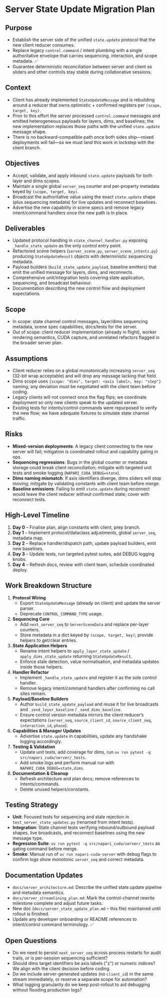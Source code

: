 # Server State Update Migration Plan

## Purpose
- Establish the server side of the unified `state.update` protocol that the new client reducer consumes.
- Replace legacy `control.command` / intent plumbing with a single authoritative envelope that carries sequencing, interaction, and scope metadata. ✅
- Guarantee deterministic reconciliation between server and client so sliders and other controls stay stable during collaborative sessions.

## Context
- Client has already implemented `StateUpdateMessage` and is rebuilding around a reducer that owns optimistic + confirmed registers per `(scope, target, key)`.
- Prior to this effort the server processed `control.command` messages and emitted heterogeneous payloads for layers, dims, and baselines; the new implementation replaces those paths with the unified `state.update` message shape.
- There is no backward-compatible path once both sides ship—mixed deployments will fail—so we must land this work in lockstep with the client branch.

## Objectives
- Accept, validate, and apply inbound `state.update` payloads for both layer and dims scopes.
- Maintain a single global `server_seq` counter and per-property metadata keyed by `(scope, target, key)`.
- Broadcast the authoritative value using the exact `state.update` shape (plus sequencing metadata) for live updates and reconnect baselines.
- Advertise the new capability in scene specs and remove legacy intent/command handlers once the new path is in place.

## Deliverables
- Updated protocol handling in `state_channel_handler.py` exposing `_handle_state_update` as the only control entry point.
- Refactored scene helpers (`server_scene.py`, `server_scene_intents.py`) producing `StateUpdateResult` objects with deterministic sequencing metadata.
- Payload builders (`build_state_update_payload`, baseline emitters) that emit the unified message for layers, dims, and reconnects.
- Comprehensive unit/integration tests covering state application, sequencing, and broadcast behaviour.
- Documentation describing the new control flow and deployment expectations.

## Scope
- In scope: state channel control messages, layer/dims sequencing metadata, scene spec capabilities, docs/tests for the server.
- Out of scope: client reducer implementation (already in flight), worker rendering semantics, CUDA capture, and unrelated refactors flagged in the broader server plan.

## Assumptions
- Client reducer relies on a global monotonically increasing `server_seq` (32-bit wrap acceptable) and will drop any message lacking that field.
- Dims scope uses `{scope: "dims", target: <axis label>, key: "step"}` naming; any deviation must be negotiated with the client team before coding.
- Legacy clients will not connect once the flag flips; we coordinate deployment so only new clients speak to the updated server.
- Existing tests for intents/control commands were repurposed to verify the new flow; we have adequate fixtures to simulate state channel traffic.

## Risks
- **Mixed-version deployments**: A legacy client connecting to the new server will fail; mitigation is coordinated rollout and capability gating in ops.
- **Sequencing regressions**: Bugs in the global counter or metadata storage could break client reconciliation; mitigate with targeted unit tests and smoke logging (`NAPARI_CUDA_DEBUG=state`).
- **Dims naming mismatch**: If axis identifiers diverge, dims sliders will stop moving; mitigate by validating constants with client team before merge.
- **Baseline omissions**: Failing to emit `state.update` during reconnect would leave the client reducer without confirmed state; cover with reconnect tests.

## High-Level Timeline
1. **Day 0** – Finalise plan, align constants with client, prep branch.
2. **Day 1** – Implement protocol/dataclass adjustments, global `server_seq`, metadata map.
3. **Day 2** – Replace handler/dispatch path, update payload builders, emit new baselines.
4. **Day 3** – Update tests, run targeted pytest suites, add DEBUG logging knobs.
5. **Day 4** – Refresh docs, review with client team, schedule coordinated deploy.

## Work Breakdown Structure
1. **Protocol Wiring**
   - Export `StateUpdateMessage` (already on client) and update the server parser.
   - Deprecate `CONTROL_COMMAND_TYPE` usage.
2. **Sequencing Core**
   - Add `next_server_seq` to `ServerSceneData` and replace per-layer counters.
   - Store metadata in a dict keyed by `(scope, target, key)`; provide helpers to get/clear entries.
3. **State Application Helpers**
   - Rename intent helpers to `apply_layer_state_update` / `apply_dims_state_update` returning `StateUpdateResult`.
   - Enforce stale detection, value normalisation, and metadata updates inside those helpers.
4. **Handler Refactor**
   - Implement `_handle_state_update` and register it as the sole control handler.
   - Remove legacy intent/command handlers after confirming no call sites remain.
5. **Payload/Baseline Builders**
   - Author `build_state_update_payload` and reuse it for live broadcasts and `_send_layer_baseline` / `_send_dims_baseline`.
   - Ensure control version metadata mirrors the client reducer’s expectations (`server_seq`, `source_client_id`, `source_client_seq`, `interaction_id`, `phase`).
6. **Capabilities & Manager Updates**
   - Advertise `state.update` in capabilities, update any handshake logging accordingly.
7. **Testing & Validation**
   - Update unit tests, add coverage for dims, run `uv run pytest -q src/napari_cuda/server/_tests`.
   - Add smoke logs and perform manual run with `NAPARI_CUDA_DEBUG=state,dims`.
8. **Documentation & Cleanup**
   - Refresh architecture and plan docs; remove references to intents/commands.
   - Delete unused helpers/constants.

## Testing Strategy
- **Unit**: Focused tests for sequencing and stale rejection in `test_server_state_updates.py` (renamed from intent tests).
- **Integration**: State channel tests verifying inbound/outbound payload shapes, live broadcasts, and reconnect baselines using the new message type.
- **Regression Suite**: `uv run pytest -q src/napari_cuda/server/_tests` as gating command before merge.
- **Smoke**: Manual run of `uv run napari-cuda-server` with debug flags to confirm logs show monotonic `server_seq` and correct metadata.

## Documentation Updates
- `docs/server_architecture.md`: Describe the unified state.update pipeline and metadata semantics.
- `docs/server_streamlining_plan.md`: Mark the control-channel rewrite milestone complete and adjust future tasks.
- New doc (`docs/server_state_update_plan.md` – this file) maintained until rollout is finished.
- Update any developer onboarding or README references to intent/control command terminology. ✅

## Open Questions
- Do we need to persist `next_server_seq` across process restarts for audit trails, or is per-session sequencing sufficient?
- Should dims target identifiers be axis labels ("z") or numeric indices? We align with the client decision before coding.
- Do we include server-generated updates (no `client_id`) in the same stream immediately, or reserve a separate scope for automation?
- What logging granularity do we keep post-rollout to aid debugging without flooding production logs?
